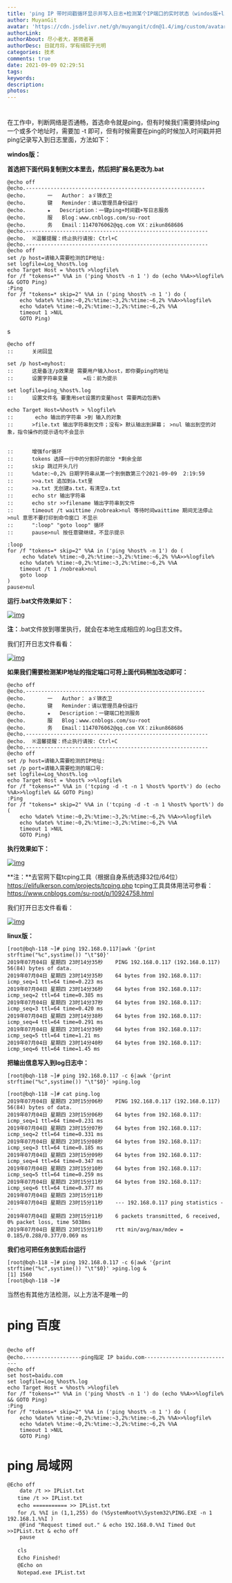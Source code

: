 ```yaml
---
title: 'ping IP 带时间戳循环显示并写入日志+检测某个IP端口的实时状态（windos版+linux版） '
author: MuyanGit
avatar: 'https://cdn.jsdelivr.net/gh/muyangit/cdn@1.4/img/custom/avatar.jpg'
authorLink: 
authorAbout: 尽小者大，甚微者著
authorDesc: 日就月将，学有缉熙于光明
categories: 技术
comments: true
date: 2021-09-09 02:29:51
tags:
keywords:
description:
photos:
---
```


# 

在工作中，判断网络是否通畅，首选命令就是ping，但有时候我们需要持续ping一个或多个地址时，需要加 -t 即可，但有时候需要在ping的时候加入时间戳并把ping记录写入到日志里面，方法如下：

**windos版：**

**首选把下面代码复制到文本里去，然后把扩展名更改为.bat**



```
@echo off
@echo.----------------------------------------------------------
@echo.       一   Author： aゞ锦衣卫
@echo.       键   Reminder：请以管理员身份运行                                                                 
@echo.       ★   Description：一键ping+时间戳+写日志服务                                                     
@echo.       服   Blog：www.cnblogs.com/su-root                                               
@echo.       务   Email：1147076062@qq.com VX：zikun868686
@echo.-----------------------------------------------------------
@echo.  ※温馨提醒：终止执行请按: Ctrl+C
@echo.-----------------------------------------------------------
@echo off
set /p host=请输入需要检测的IP地址: 
set logfile=Log_%host%.log
echo Target Host = %host% >%logfile%
for /f "tokens=*" %%A in ('ping %host% -n 1 ') do (echo %%A>>%logfile% && GOTO Ping)
:Ping
for /f "tokens=* skip=2" %%A in ('ping %host% -n 1 ') do (
    echo %date% %time:~0,2%:%time:~3,2%:%time:~6,2% %%A>>%logfile%
    echo %date% %time:~0,2%:%time:~3,2%:%time:~6,2% %%A
    timeout 1 >NUL 
    GOTO Ping)
```

s



```::      这是注释 文件名 test.bat
@echo off
::      关闭回显

set /p host=myhost:
::      这是备注/p效果是 需要用户输入host，即你要ping的地址
::      设置字符串变量     =后：前为提示

set logfile=ping_%host%.log
::      设置文件名 要重用set设置的变量host 需要两边包裹%

echo Target Host=%host% > %logfile%
::       echo 输出的字符串 >到 输入的对象
::      >file.txt 输出字符串到文件；没有> 默认输出到屏幕； >nul 输出到空的对象，指令操作的提示语句不会显示


::      增强for循环
::      tokens 选择一行中的分割好的部分 *剩余全部 
::      skip 跳过开头几行
::      %date:~0,2% 日期字符串从第一个到倒数第三个2021-09-09  2:19:59
::      >>a.txt 追加到a.txt里
::      >a.txt 无创建a.txt，有清空a.txt
::      echo str 输出字符串
::      echo str >>filename 输出字符串到文件
::      timeout /t waittime /nobreak>nul 等待时间waittime 期间无法停止 >nul 意思不要打印到命令窗口 不显示
::      ":loop" "goto loop" 循环
::      pause>nul 按任意键继续，不显示提示

:loop
for /f "tokens=* skip=2" %%A in ('ping %host% -n 1') do (
	 echo %date% %time:~0,2%:%time:~3,2%:%time:~6,2% %%A>>%logfile%
    echo %date% %time:~0,2%:%time:~3,2%:%time:~6,2% %%A
	timeout /t 1 /nobreak>nul
	goto loop
)
pause>nul
```

**运行.bat文件效果如下：**

[![img](https://gitee.com/muyangit/blog-img/raw/master/img/1491353-20190704224802315-910955600.gif)](https://img2018.cnblogs.com/blog/1491353/201907/1491353-20190704224802315-910955600.gif)

**注：**.bat文件放到哪里执行，就会在本地生成相应的.log日志文件。

我们打开日志文件看看：

[![img](https://gitee.com/muyangit/blog-img/raw/master/img/1491353-20190704225645380-1465060532.png)](https://img2018.cnblogs.com/blog/1491353/201907/1491353-20190704225645380-1465060532.png)

 **如果我们需要检测某IP地址的指定端口可将上面代码稍加改动即可：**



```
@echo off
@echo.----------------------------------------------------------
@echo.       一   Author： aゞ锦衣卫
@echo.       键   Reminder：请以管理员身份运行                                                                 
@echo.       ★   Description：一键端口检测服务                                                     
@echo.       服   Blog：www.cnblogs.com/su-root                                               
@echo.       务   Email：1147076062@qq.com VX：zikun868686
@echo.-----------------------------------------------------------
@echo.  ※温馨提醒：终止执行请按: Ctrl+C
@echo.-----------------------------------------------------------
@echo off
set /p host=请输入需要检测的IP地址: 
set /p port=请输入需要检测的端口号:
set logfile=Log_%host%.log
echo Target Host = %host% >>%logfile%
for /f "tokens=*" %%A in ('tcping -d -t -n 1 %host% %port%') do (echo %%A>>%logfile% && GOTO Ping)
:Ping
for /f "tokens=* skip=2" %%A in ('tcping -d -t -n 1 %host% %port%') do (
    echo %date% %time:~0,2%:%time:~3,2%:%time:~6,2% %%A>>%logfile%
    echo %date% %time:~0,2%:%time:~3,2%:%time:~6,2% %%A
    timeout 1 >NUL 
    GOTO Ping)
```

**执行效果如下：**

[![img](https://gitee.com/muyangit/blog-img/raw/master/img/1491353-20190704231350175-237687828.gif)](https://img2018.cnblogs.com/blog/1491353/201907/1491353-20190704231350175-237687828.gif)

**注：**去官网下载tcping工具（根据自身系统选择32位/64位）https://elifulkerson.com/projects/tcping.php  tcping工具具体用法可参看：https://www.cnblogs.com/su-root/p/10924758.html

我们打开日志文件看看：

[![img](https://img2018.cnblogs.com/blog/1491353/201907/1491353-20190704231521074-411976195.png)](https://img2018.cnblogs.com/blog/1491353/201907/1491353-20190704231521074-411976195.png)

 

**linux版：**



```
[root@bqh-118 ~]# ping 192.168.0.117|awk '{print strftime("%c",systime()) "\t"$0}'
2019年07月04日 星期四 23时14分35秒    PING 192.168.0.117 (192.168.0.117) 56(84) bytes of data.
2019年07月04日 星期四 23时14分35秒    64 bytes from 192.168.0.117: icmp_seq=1 ttl=64 time=0.223 ms
2019年07月04日 星期四 23时14分36秒    64 bytes from 192.168.0.117: icmp_seq=2 ttl=64 time=0.385 ms
2019年07月04日 星期四 23时14分37秒    64 bytes from 192.168.0.117: icmp_seq=3 ttl=64 time=0.420 ms
2019年07月04日 星期四 23时14分38秒    64 bytes from 192.168.0.117: icmp_seq=4 ttl=64 time=0.291 ms
2019年07月04日 星期四 23时14分39秒    64 bytes from 192.168.0.117: icmp_seq=5 ttl=64 time=1.21 ms
2019年07月04日 星期四 23时14分40秒    64 bytes from 192.168.0.117: icmp_seq=6 ttl=64 time=1.45 ms
```

**把输出信息写入到log日志中：**



```
[root@bqh-118 ~]# ping 192.168.0.117 -c 6|awk '{print strftime("%c",systime()) "\t"$0}' >ping.log

[root@bqh-118 ~]# cat ping.log 
2019年07月04日 星期四 23时15分06秒    PING 192.168.0.117 (192.168.0.117) 56(84) bytes of data.
2019年07月04日 星期四 23时15分06秒    64 bytes from 192.168.0.117: icmp_seq=1 ttl=64 time=0.231 ms
2019年07月04日 星期四 23时15分07秒    64 bytes from 192.168.0.117: icmp_seq=2 ttl=64 time=0.331 ms
2019年07月04日 星期四 23时15分08秒    64 bytes from 192.168.0.117: icmp_seq=3 ttl=64 time=0.185 ms
2019年07月04日 星期四 23时15分09秒    64 bytes from 192.168.0.117: icmp_seq=4 ttl=64 time=0.347 ms
2019年07月04日 星期四 23时15分10秒    64 bytes from 192.168.0.117: icmp_seq=5 ttl=64 time=0.259 ms
2019年07月04日 星期四 23时15分11秒    64 bytes from 192.168.0.117: icmp_seq=6 ttl=64 time=0.377 ms
2019年07月04日 星期四 23时15分11秒    
2019年07月04日 星期四 23时15分11秒    --- 192.168.0.117 ping statistics ---
2019年07月04日 星期四 23时15分11秒    6 packets transmitted, 6 received, 0% packet loss, time 5038ms
2019年07月04日 星期四 23时15分11秒    rtt min/avg/max/mdev = 0.185/0.288/0.377/0.069 ms
```

**我们也可把任务放到后台运行**



```
[root@bqh-118 ~]# ping 192.168.0.117 -c 6|awk '{print strftime("%c",systime()) "\t"$0}' >ping.log &
[1] 1560
[root@bqh-118 ~]# 
```

当然也有其他方法检测，以上方法不是唯一的







# ping  百度



```

@echo off
@echo.------------------ping指定 IP baidu.com-----------------------------
@echo off
set host=baidu.com
set logfile=Log_%host%.log
echo Target Host = %host% >%logfile%
for /f "tokens=*" %%A in ('ping %host% -n 1 ') do (echo %%A>>%logfile% && GOTO Ping)
:Ping
for /f "tokens=* skip=2" %%A in ('ping %host% -n 1 ') do (
    echo %date% %time:~0,2%:%time:~3,2%:%time:~6,2% %%A>>%logfile%
    echo %date% %time:~0,2%:%time:~3,2%:%time:~6,2% %%A
    timeout 1 >NUL 
    GOTO Ping)

```



# ping  局域网



```
@Echo off
    date /t >> IPList.txt
　　time /t >> IPList.txt
　　echo =========== >> IPList.txt
　　for /L %%I in (1,1,255) do (%SystemRoot%\System32\PING.EXE -n 1 192.168.1.%%I )
    @Find "Request timed out." & echo 192.168.0.%%I Timed Out >>IPList.txt & echo off
    pause  
	
　　cls
　　Echo Finished!
　　@Echo on
　　Notepad.exe IPList.txt
```



